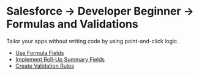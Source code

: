 # Salesforce -> Developer Beginner -> Formulas and Validations

Tailor your apps without writing code by using point-and-click logic.

- [Use Formula Fields](/Developer-Beginner/Formulas-and-Validations/Use-Formula-Fields/work.md)
- [Implement Roll-Up Summary Fields](/Developer-Beginner/Formulas-and-Validations/Implement-Roll-Up-Summary-Fields/work.md)
- [Create Validation Rules](/Developer-Beginner/Formulas-and-Validations/Create-Validation-Rules/work.md)
